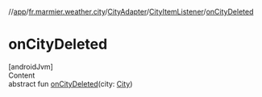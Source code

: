 //[app](../../../../index.md)/[fr.marmier.weather.city](../../index.md)/[CityAdapter](../index.md)/[CityItemListener](index.md)/[onCityDeleted](on-city-deleted.md)



# onCityDeleted  
[androidJvm]  
Content  
abstract fun [onCityDeleted](on-city-deleted.md)(city: [City](../../-city/index.md))  




